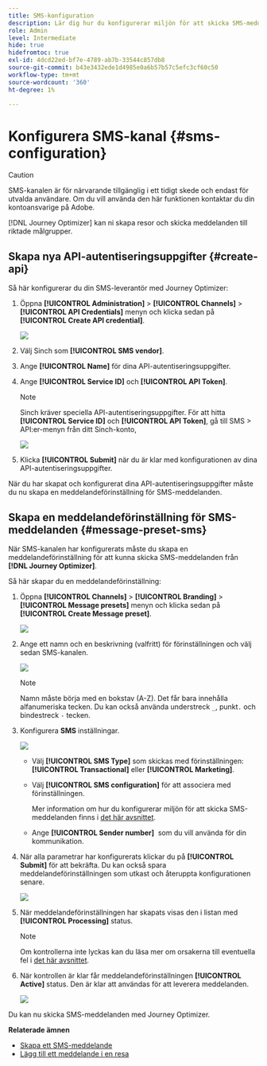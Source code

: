 ```yaml
---
title: SMS-konfiguration
description: Lär dig hur du konfigurerar miljön för att skicka SMS-meddelanden med Journey Optimizer
role: Admin
level: Intermediate
hide: true
hidefromtoc: true
exl-id: 4dcd22ed-bf7e-4789-ab7b-33544c857db8
source-git-commit: b43e3432ede1d4985e0a6b57b57c5efc3cf60c50
workflow-type: tm+mt
source-wordcount: '360'
ht-degree: 1%

---
```


# Konfigurera SMS-kanal {#sms-configuration}

>[!CAUTION]
>
> SMS-kanalen är för närvarande tillgänglig i ett tidigt skede och endast för utvalda användare. Om du vill använda den här funktionen kontaktar du din kontoansvarige på Adobe.

[!DNL Journey Optimizer] kan ni skapa resor och skicka meddelanden till riktade målgrupper.

## Skapa nya API-autentiseringsuppgifter {#create-api}

Så här konfigurerar du din SMS-leverantör med Journey Optimizer:

1. Öppna **[!UICONTROL Administration]** > **[!UICONTROL Channels]** > **[!UICONTROL API Credentials]** menyn och klicka sedan på **[!UICONTROL Create API credential]**.

   ![](../assets/sms_4.png)

1. Välj Sinch som **[!UICONTROL SMS vendor]**.

1. Ange **[!UICONTROL Name]** för dina API-autentiseringsuppgifter.

1. Ange **[!UICONTROL Service ID]** och **[!UICONTROL API Token]**.

   >[!NOTE]
   >
   > Sinch kräver speciella API-autentiseringsuppgifter. För att hitta **[!UICONTROL Service ID]** och **[!UICONTROL API Token]**, gå till SMS > API:er-menyn från ditt Sinch-konto,

   ![](../assets/sms_5.png)

1. Klicka **[!UICONTROL Submit]** när du är klar med konfigurationen av dina API-autentiseringsuppgifter.

När du har skapat och konfigurerat dina API-autentiseringsuppgifter måste du nu skapa en meddelandeförinställning för SMS-meddelanden.

## Skapa en meddelandeförinställning för SMS-meddelanden {#message-preset-sms}

När SMS-kanalen har konfigurerats måste du skapa en meddelandeförinställning för att kunna skicka SMS-meddelanden från **[!DNL Journey Optimizer]**.

Så här skapar du en meddelandeförinställning:

1. Öppna **[!UICONTROL Channels]** > **[!UICONTROL Branding]** > **[!UICONTROL Message presets]** menyn och klicka sedan på **[!UICONTROL Create Message preset]**.

   ![](../assets/preset-create.png)

1. Ange ett namn och en beskrivning (valfritt) för förinställningen och välj sedan SMS-kanalen.

   ![](../assets/sms_preset.png)

   >[!NOTE]
   >
   > Namn måste börja med en bokstav (A-Z). Det får bara innehålla alfanumeriska tecken. Du kan också använda understreck `_`, punkt`.` och bindestreck `-` tecken.

1. Konfigurera **SMS** inställningar.

   ![](../assets/preset-sms.png)

   * Välj **[!UICONTROL SMS Type]** som skickas med förinställningen: **[!UICONTROL Transactional]** eller **[!UICONTROL Marketing]**.

   * Välj **[!UICONTROL SMS configuration]** för att associera med förinställningen.

      Mer information om hur du konfigurerar miljön för att skicka SMS-meddelanden finns i [det här avsnittet](sms-configuration.md).

   * Ange **[!UICONTROL Sender number]** &#x200B; som du vill använda för din kommunikation.

1. När alla parametrar har konfigurerats klickar du på **[!UICONTROL Submit]** för att bekräfta. Du kan också spara meddelandeförinställningen som utkast och återuppta konfigurationen senare.

   ![](../assets/sms_preset_2.png)

1. När meddelandeförinställningen har skapats visas den i listan med **[!UICONTROL Processing]** status.

   >[!NOTE]
   >
   >Om kontrollerna inte lyckas kan du läsa mer om orsakerna till eventuella fel i [det här avsnittet](#monitor-message-presets).

1. När kontrollen är klar får meddelandeförinställningen **[!UICONTROL Active]** status. Den är klar att användas för att leverera meddelanden.

   ![](../assets/preset-active.png)

Du kan nu skicka SMS-meddelanden med Journey Optimizer.

**Relaterade ämnen**

* [Skapa ett SMS-meddelande](../messages/create-sms.md)
* [Lägg till ett meddelande i en resa](../building-journeys/journeys-message.md)
